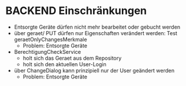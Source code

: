 BACKEND Einschränkungen
=======================

- Entsorgte Geräte dürfen nicht mehr bearbeitet oder gebucht werden
- über geraet/ PUT dürfen nur Eigenschaften verändert werden: Test geraetOnlyChangesMerkmale
	- Problem: Entsorgte Geräte
- BerechtigungCheckService
	- holt sich das Geraet aus dem Repository
	- holt sich den aktuellen User-Login
- über ChangeDialog kann prinzipiell nur der User geändert werden
	- Problem: Entsorgte Geräte